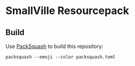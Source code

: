 # SmallVille Resourcepack

## Build

Use [PackSquash](https://github.com/ComunidadAylas/PackSquash) to build this repository:

```shell
packsquash --emoji --color packsquash.toml
```
